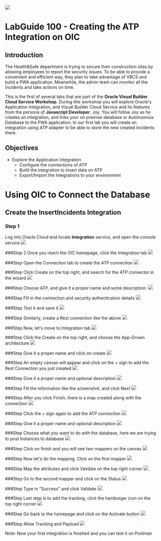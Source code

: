 ![](images/100/Picture-Title.png)

# LabGuide 100 - Creating the ATP Integration on OIC

## Introduction

The Health&Safe department is trying to secure their construction sites by allowing employees to report the security issues. To
be able to provide a convenient and efficient way, they plan to take advantage of VBCS and build a PWA application. Meanwhile,
the admin team can monitor all the incidents and take actions on time.

This is the first of several labs that are part of the **Oracle Visual Builder Cloud Service Workshop.** During this workshop you will explore Oracle's  Application Integration, and Visual Builder Cloud Service and its features from the persona of **Javascript Developer**, Joy. You will follow Joy as he creates an integration, and links your on premise database or Autonomous Database to the PWA application. In our first lab you will create an integration using ATP adapter to be able to store the new created incidents there.

## Objectives

- Explore the Application Integration
  - Configure the connections of ATP
  - Build the integration to insert data on ATP
  - Export/Import the Integrations to your environment

# Using OIC to Connect the Database

##  Create the InsertIncidents Integration

### Step 1
Log into Oracle Cloud and locate **Integration** service, and open the console service
![](images/100/oic1.png)

###Step 2
Once you reach the OIC homepage, click the Integration tab
![](images/100/oic2.png)

###Step
Open the Connection tab to create the ATP connection
![](images/100/oic3.png)

###Step
Click Create on the top right, and search for the ATP connector in the wizard
![](images/100/oic4.png)

###Step
Choose ATP, and give it a proper name and some description:
![](images/100/oic5.png)

###Step
Fill in the connection and security authentication details
![](images/100/oic6.png)

###Step
Test it and save it
![](images/100/oic7.png)

###Step
Similarly, create a Rest connection like the above
![](images/100/oic8.png)

###Step
Now, let's move to Integration tab
![](images/100/oic9.png)

###Step
Click the Create on the top right, and choose the App-Driven architecture
![](images/100/oic10.png)

###Step
Give it a proper name and click on create
![](images/100/oic11.png)

###Step
An empty canvas will appear and click on the + sign to add the Rest Connection you just created
![](images/100/oic12.png)

###Step
Give it a proper name and optional description
![](images/100/oic13.png)

###Step
Fill the information like the screenshot, and click Next
![](images/100/oic14.png)

###Step
After you click Finish, there is a map created along with the connection
![](images/100/oic16.png)

###Step
Click the + sign again to add the ATP connection
![](images/100/oic17.png)

###Step
Give it a proper name and optional description
![](images/100/oic18.png)

###Step
Choose what you want to do with the database, here we are trying to post Instances to database
![](images/100/oic19.png)

###Step
Click on finish and you will see two mappers on the canvas
![](images/100/oic20.png)

###Step
Now let's do the mapping. Click on the first mapper
![](images/100/oic21.png)

###Step
Map the attributes and click Validate on the top right corner
![](images/100/oic22.png)

###Step
Go to the second mapper and click on the Status
![](images/100/oic23.png)

###Step
Type in "Success" and click Validate
![](images/100/oic24.png)

###Step
Last step is to add the tracking, click the hamburger icon on the top right corner
![](images/100/oic25.png)

###Step
Go back to the homepage and click on the Activate button
![](images/100/oic26.png)

###Step
Allow Tracking and Payload
![](images/100/oic27.png)

Note: Now your first integration is finished and you can test it on Postman
